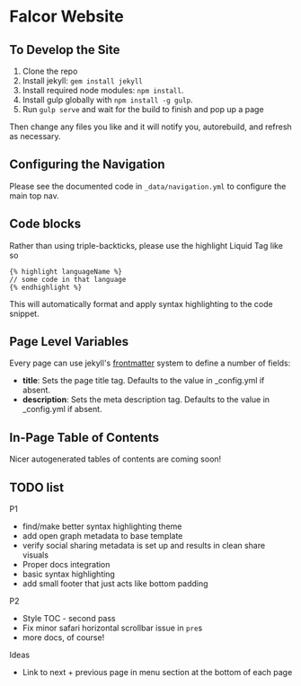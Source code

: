 Falcor Website
==============

To Develop the Site
-------------------

1. Clone the repo
2. Install jekyll: `gem install jekyll`
3. Install required node modules: `npm install`.
4. Install gulp globally with `npm install -g gulp`.
5. Run `gulp serve` and wait for the build to finish and pop up a page

Then change any files you like and it will notify you, autorebuild, and refresh as necessary.


Configuring the Navigation
--------------------------

Please see the documented code in `_data/navigation.yml` to configure the main top nav.

Code blocks
------------------

Rather than using triple-backticks, please use the highlight Liquid Tag like so

```
{% highlight languageName %}
// some code in that language
{% endhighlight %}
```

This will automatically format and apply syntax highlighting to the code snippet.

Page Level Variables
--------------------

Every page can use jekyll's [frontmatter](http://jekyllrb.com/docs/frontmatter/ "Front Matter") system to define a number of fields:
- **title**: Sets the page title tag. Defaults to the value in _config.yml if absent.
- **description**: Sets the meta description tag. Defaults to the value in _config.yml if absent.


In-Page Table of Contents
-------------------------

Nicer autogenerated tables of contents are coming soon!

TODO list
-----------------------------

P1
- find/make better syntax highlighting theme
- add open graph metadata to base template
- verify social sharing metadata is set up and results in clean share visuals
- Proper docs integration
- basic syntax highlighting
- add small footer that just acts like bottom padding

P2
- Style TOC - second pass
- Fix minor safari horizontal scrollbar issue in `pre`s
- more docs, of course!

Ideas
- Link to next + previous page in menu section at the bottom of each page